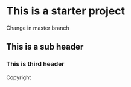 # This is a starter project

Change in master branch
## This is a sub header

### This is third header

Copyright 
